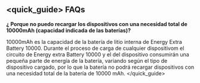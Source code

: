 ## <quick_guide> FAQs

**¿ Porque no puedo recargar los dispositivos con una necesidad total de 10000mAh (capacidad indicada de las baterías)?**

10000mAh es la capacidad de la batería de litio interna de Energy Extra Battery 10000. Durante el proceso de carga de cualquier dispositivom el circuito de Energy extra Battery 10000 y el del dispositivo consumirán una pequeña parte de energía de la batería, variando según el tipo de dispositivo  cargado, por lo que la batería no podrá recargar dispositivos con una necesidad total de la batería de 10000 mAh.
</quick_guide>
